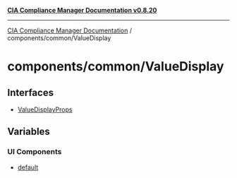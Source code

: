 [**CIA Compliance Manager Documentation v0.8.20**](../../../README.md)

***

[CIA Compliance Manager Documentation](../../../modules.md) / components/common/ValueDisplay

# components/common/ValueDisplay

## Interfaces

- [ValueDisplayProps](interfaces/ValueDisplayProps.md)

## Variables

### UI Components

- [default](variables/default.md)
